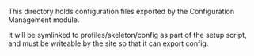 This directory holds configuration files exported by the Configuration Management module.

It will be symlinked to profiles/skeleton/config as part of the setup script, and must be
writeable by the site so that it can export config.
